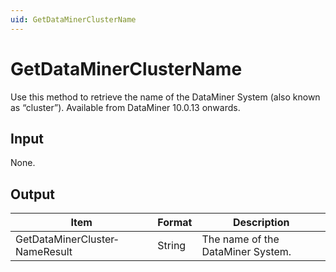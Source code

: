 ```yaml
---
uid: GetDataMinerClusterName
---
```


# GetDataMinerClusterName

Use this method to retrieve the name of the DataMiner System (also known as “cluster”). Available from DataMiner 10.0.13 onwards.

## Input

None.

## Output

| Item                           | Format | Description                       |
|--------------------------------|--------|-----------------------------------|
| GetDataMinerCluster­NameResult | String | The name of the DataMiner System. |
